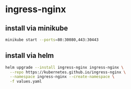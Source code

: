 # ingress-nginx

## install via minikube

```bash
minikube start --ports=80:30080,443:30443
```

## install via helm

```bash
helm upgrade --install ingress-nginx ingress-nginx \
  --repo https://kubernetes.github.io/ingress-nginx \
  --namespace ingress-nginx --create-namespace \
  -f values.yaml
```
